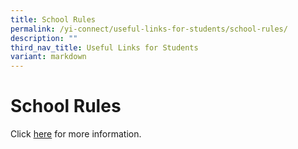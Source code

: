 ```yaml
---
title: School Rules
permalink: /yi-connect/useful-links-for-students/school-rules/
description: ""
third_nav_title: Useful Links for Students
variant: markdown
---
```

# **School Rules**

Click [here](/files/YISS_School_Rules_2024.pdf) for more information.